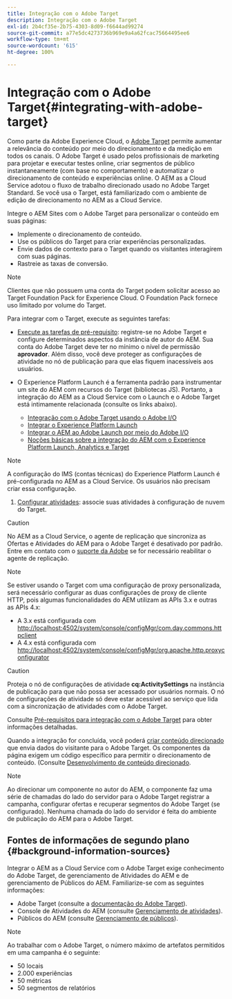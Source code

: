 ```yaml
---
title: Integração com o Adobe Target
description: Integração com o Adobe Target
exl-id: 2b4cf35e-2b75-4303-8d09-f6644ad99274
source-git-commit: a77e5dc4273736b969e9a4a62fcac75664495ee6
workflow-type: tm+mt
source-wordcount: '615'
ht-degree: 100%

---
```


# Integração com o Adobe Target{#integrating-with-adobe-target}

Como parte da Adobe Experience Cloud, o [Adobe Target](https://business.adobe.com/products/target/adobe-target.html) permite aumentar a relevância do conteúdo por meio do direcionamento e da medição em todos os canais. O Adobe Target é usado pelos profissionais de marketing para projetar e executar testes online, criar segmentos de público instantaneamente (com base no comportamento) e automatizar o direcionamento de conteúdo e experiências online. O AEM as a Cloud Service adotou o fluxo de trabalho direcionado usado no Adobe Target Standard. Se você usa o Target, está familiarizado com o ambiente de edição de direcionamento no AEM as a Cloud Service.

Integre o AEM Sites com o Adobe Target para personalizar o conteúdo em suas páginas:

* Implemente o direcionamento de conteúdo.
* Use os públicos do Target para criar experiências personalizadas.
* Envie dados de contexto para o Target quando os visitantes interagirem com suas páginas.
* Rastreie as taxas de conversão.

>[!NOTE]
>
>Clientes que não possuem uma conta do Target podem solicitar acesso ao Target Foundation Pack for Experience Cloud. O Foundation Pack fornece uso limitado por volume do Target.


Para integrar com o Target, execute as seguintes tarefas:

* [Execute as tarefas de pré-requisito](https://experienceleague.adobe.com/docs/experience-manager-65/administering/integration/target-requirements.html?lang=pt-BR): registre-se no Adobe Target e configure determinados aspectos da instância de autor do AEM. Sua conta do Adobe Target deve ter no mínimo o nível de permissão **aprovador**. Além disso, você deve proteger as configurações de atividade no nó de publicação para que elas fiquem inacessíveis aos usuários.

* O Experience Platform Launch é a ferramenta padrão para instrumentar um site do AEM com recursos do Target (bibliotecas JS). Portanto, a integração do AEM as a Cloud Service com o Launch e o Adobe Target está intimamente relacionada (consulte os links abaixo).

   * [Integração com o Adobe Target usando o Adobe I/O](https://experienceleague.adobe.com/docs/experience-manager-65/administering/integration/integration-target-ims.html?lang=pt-BR)
   * [Integrar o Experience Platform Launch](https://experienceleague.adobe.com/docs/experience-manager-learn/sites/integrations/experience-platform-data-collection-tags/overview.html?lang=pt-BR)
   * [Integrar o AEM ao Adobe Launch por meio do Adobe I/O](https://experienceleague.adobe.com/docs/experience-manager-learn/sites/integrations/experience-platform-data-collection-tags/overview.html?lang=pt-BR)
   * [Noções básicas sobre a integração do AEM com o Experience Platform Launch, Analytics e Target](https://experienceleague.adobe.com/docs/experience-manager-learn/sites/integrations/experience-platform-data-collection-tags/overview.html?lang=pt-BR)

>[!NOTE]
>
>A configuração do IMS (contas técnicas) do Experience Platform Launch é pré-configurada no AEM as a Cloud Service. Os usuários não precisam criar essa configuração.

1. [Configurar atividades](https://experienceleague.adobe.com/docs/experience-manager-65/authoring/personalization/activitylib.html?lang=pt-BR): associe suas atividades à configuração de nuvem do Target.

>[!CAUTION]
>
>No AEM as a Cloud Service, o agente de replicação que sincroniza as Ofertas e Atividades do AEM para o Adobe Target é desativado por padrão. Entre em contato com o [suporte da Adobe](https://experienceleague.adobe.com/?support-solution=General&amp;lang=pt-BR#support) se for necessário reabilitar o agente de replicação.

>[!NOTE]
>
>Se estiver usando o Target com uma configuração de proxy personalizada, será necessário configurar as duas configurações de proxy de cliente HTTP, pois algumas funcionalidades do AEM utilizam as APIs 3.x e outras as APIs 4.x:
>
>* A 3.x está configurada com [http://localhost:4502/system/console/configMgr/com.day.commons.httpclient](http://localhost:4502/system/console/configMgr/com.day.commons.httpclient)
>* A 4.x está configurada com [http://localhost:4502/system/console/configMgr/org.apache.http.proxyconfigurator](http://localhost:4502/system/console/configMgr/org.apache.http.proxyconfigurator)
>

>[!CAUTION]
>
>Proteja o nó de configurações de atividade **cq:ActivitySettings** na instância de publicação para que não possa ser acessado por usuários normais. O nó de configurações de atividade só deve estar acessível ao serviço que lida com a sincronização de atividades com o Adobe Target.
>
>Consulte [Pré-requisitos para integração com o Adobe Target](https://experienceleague.adobe.com/docs/experience-manager-65/administering/integration/target-requirements.html?lang=pt-BR#securing-the-activity-settings-node) para obter informações detalhadas.

Quando a integração for concluída, você poderá [criar conteúdo direcionado](https://experienceleague.adobe.com/docs/experience-manager-65/authoring/personalization/content-targeting-touch.html?lang=pt-BR) que envia dados do visitante para o Adobe Target. Os componentes da página exigem um código específico para permitir o direcionamento de conteúdo. (Consulte [Desenvolvimento de conteúdo direcionado](https://experienceleague.adobe.com/docs/experience-manager-65/developing/personlization/target.html?lang=pt-BR).

>[!NOTE]
>
>Ao direcionar um componente no autor do AEM, o componente faz uma série de chamadas do lado do servidor para o Adobe Target registrar a campanha, configurar ofertas e recuperar segmentos do Adobe Target (se configurado). Nenhuma chamada do lado do servidor é feita do ambiente de publicação do AEM para o Adobe Target.

## Fontes de informações de segundo plano {#background-information-sources}

Integrar o AEM as a Cloud Service com o Adobe Target exige conhecimento do Adobe Target, de gerenciamento de Atividades do AEM e de gerenciamento de Públicos do AEM. Familiarize-se com as seguintes informações:

* Adobe Target (consulte a [documentação do Adobe Target](https://experienceleague.adobe.com/docs/target/using/target-home.html?lang=pt-BR)).
* Console de Atividades do AEM (consulte [Gerenciamento de atividades](https://experienceleague.adobe.com/docs/experience-manager-65/authoring/personalization/activitylib.html?lang=pt-BR)).
* Públicos do AEM (consulte [Gerenciamento de públicos](https://experienceleague.adobe.com/docs/experience-manager-65/authoring/personalization/managing-audiences.html?lang=pt-BR)).

>[!NOTE]
>
>Ao trabalhar com o Adobe Target, o número máximo de artefatos permitidos em uma campanha é o seguinte:
>
>* 50 locais
>* 2.000 experiências
>* 50 métricas
>* 50 segmentos de relatórios

